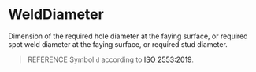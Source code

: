 # WeldDiameter

Dimension of the required hole diameter at the faying surface, or required spot weld diameter at the faying surface, or required stud diameter.

> REFERENCE Symbol `d` according to [ISO 2553:2019](https://www.iso.org/standard/72740.html).
